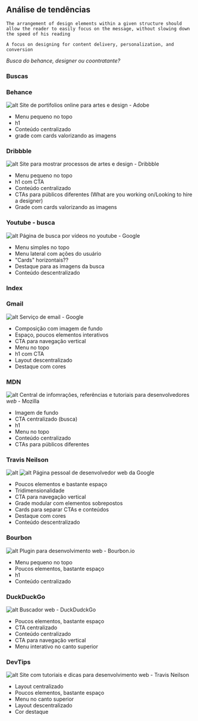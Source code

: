 ## Análise de tendências

`The arrangement of design elements within a given structure should allow the reader to easily focus on the message, without slowing down the speed of his reading`

`A focus on designing for content delivery, personalization, and conversion`

_Busca do behance, designer ou coontratante?_

### Buscas

### Behance
![alt](../images/tendencias/behance.png)
Site de portifolios online para artes e design - Adobe
* Menu pequeno no topo
* h1
* Conteúdo centralizado
* grade com cards valorizando as imagens

### Dribbble
![alt](../images/tendencias/dribbble.png)
Site para mostrar processos de artes e design - Dribbble
* Menu pequeno no topo
* h1 com CTA
* Conteúdo centralizado
* CTAs para públicos diferentes (What are you working on/Looking to hire a designer)
* Grade com cards valorizando as imagens

### Youtube - busca
![alt](../images/tendencias/yt-busca.png)
Página de busca por vídeos no youtube - Google
* Menu simples no topo
* Menu lateral com ações do usuário
* "Cards" horizontais??
* Destaque para as imagens da busca
* Conteúdo descentralizado

### Index

### Gmail
![alt](../images/tendencias/gmail.png)
Serviço de email - Google
* Composição com imagem de fundo
* Espaço, poucos elementos interativos
* CTA para navegação vertical
* Menu no topo
* h1 com CTA
* Layout descentralizado
* Destaque com cores

### MDN
![alt](../images/tendencias/mdn.png)
Central de infomrações, referências e tutoriais para desenvolvedores _web_ - Mozilla
* Imagem de fundo
* CTA centralizado (busca)
* h1
* Menu no topo
* Conteúdo centralizado
* CTAs para públicos diferentes

### Travis Neilson
![alt](../images/tendencias/travis.png)
![alt](../images/tendencias/travis2.png)
Página pessoal de desenvolvedor web da Google
* Poucos elementos e bastante espaço
* Tridimensionalidade
* CTA para navegação vertical
* Grade modular com elementos sobrepostos
* Cards para separar CTAs e conteúdos
* Destaque com cores
* Conteúdo descentralizado

### Bourbon
![alt](../images/tendencias/bourbon.png)
Plugin para desenvolvimento web - Bourbon.io
* Menu pequeno no topo
* Poucos elementos, bastante espaço
* h1
* Conteúdo centralizado

### DuckDuckGo
![alt](../images/tendencias/ddgo.png)
Buscador web - DuckDudckGo
* Poucos elementos, bastante espaço 
* CTA centralizado
* Conteúdo centralizado
* CTA para navegação vertical
* Menu interativo no canto superior

### DevTips
![alt](../images/tendencias/devtips.png)
Site com tutoriais e dicas para desenvolvimento web - Travis Neilson
* Layout centralizado
* Poucos elementos, bastante espaço
* Menu no canto superior 
* Layout descentralizado
* Cor destaque

